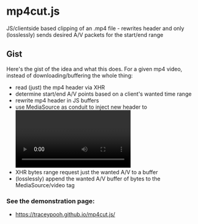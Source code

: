 # mp4cut.js
JS/clientside based clipping of an .mp4 file - rewrites header and only (losslessly) sends desired A/V packets for the start/end range


## Gist
Here's the gist of the idea and what this does.  For a given mp4 video, instead of downloading/buffering the whole thing:

- read (just) the mp4 header via XHR
- determine start/end A/V points based on a client's wanted time range
- rewrite mp4 header in JS buffers
- use MediaSource as conduit to inject new header to <video> html5 tag -- modifying the header "on the fly" to be compatible with MediaSource
- XHR bytes range request just the wanted A/V to a buffer
- (losslessly) append the wanted A/V buffer of bytes to the MediaSource/video tag


### See the demonstration page:
- https://traceypooh.github.io/mp4cut.js/
